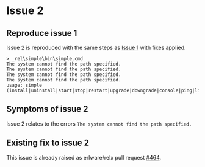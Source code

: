 # Issue 2

## Reproduce issue 1

Issue 2 is reproduced with the same steps as [Issue 1](issue-1.md) 
with fixes applied.

```
> _rel\simple\bin\simple.cmd
The system cannot find the path specified.
The system cannot find the path specified.
The system cannot find the path specified.
The system cannot find the path specified.
usage: simple (install|uninstall|start|stop|restart|upgrade|downgrade|console|ping|list|attach)
```

## Symptoms of issue 2

Issue 2 relates to the errors `The system cannot find the path specified.`

## Existing fix to issue 2

This issue is already raised as erlware/relx pull request 
[#464](https://github.com/erlware/relx/pull/464).

